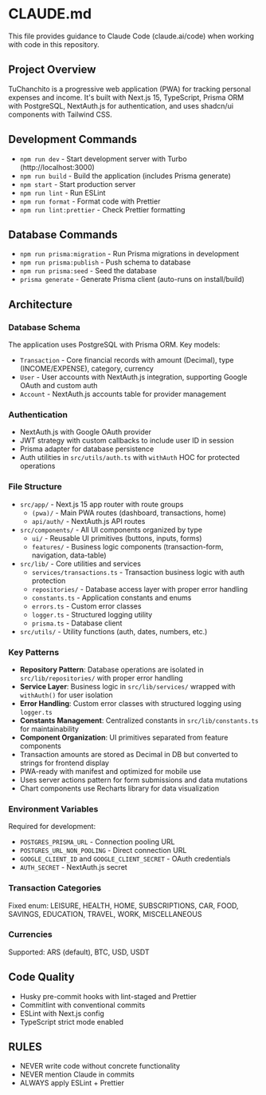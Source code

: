 # CLAUDE.md

This file provides guidance to Claude Code (claude.ai/code) when working with code in this repository.

## Project Overview

TuChanchito is a progressive web application (PWA) for tracking personal expenses and income. It's built with Next.js 15, TypeScript, Prisma ORM with PostgreSQL, NextAuth.js for authentication, and uses shadcn/ui components with Tailwind CSS.

## Development Commands

- `npm run dev` - Start development server with Turbo (http://localhost:3000)
- `npm run build` - Build the application (includes Prisma generate)
- `npm start` - Start production server
- `npm run lint` - Run ESLint
- `npm run format` - Format code with Prettier
- `npm run lint:prettier` - Check Prettier formatting

## Database Commands

- `npm run prisma:migration` - Run Prisma migrations in development
- `npm run prisma:publish` - Push schema to database
- `npm run prisma:seed` - Seed the database
- `prisma generate` - Generate Prisma client (auto-runs on install/build)

## Architecture

### Database Schema

The application uses PostgreSQL with Prisma ORM. Key models:

- `Transaction` - Core financial records with amount (Decimal), type (INCOME/EXPENSE), category, currency
- `User` - User accounts with NextAuth.js integration, supporting Google OAuth and custom auth
- `Account` - NextAuth.js accounts table for provider management

### Authentication

- NextAuth.js with Google OAuth provider
- JWT strategy with custom callbacks to include user ID in session
- Prisma adapter for database persistence
- Auth utilities in `src/utils/auth.ts` with `withAuth` HOC for protected operations

### File Structure

- `src/app/` - Next.js 15 app router with route groups
  - `(pwa)/` - Main PWA routes (dashboard, transactions, home)
  - `api/auth/` - NextAuth.js API routes
- `src/components/` - All UI components organized by type
  - `ui/` - Reusable UI primitives (buttons, inputs, forms)
  - `features/` - Business logic components (transaction-form, navigation, data-table)
- `src/lib/` - Core utilities and services
  - `services/transactions.ts` - Transaction business logic with auth protection
  - `repositories/` - Database access layer with proper error handling
  - `constants.ts` - Application constants and enums
  - `errors.ts` - Custom error classes
  - `logger.ts` - Structured logging utility
  - `prisma.ts` - Database client
- `src/utils/` - Utility functions (auth, dates, numbers, etc.)

### Key Patterns

- **Repository Pattern**: Database operations are isolated in `src/lib/repositories/` with proper error handling
- **Service Layer**: Business logic in `src/lib/services/` wrapped with `withAuth()` for user isolation
- **Error Handling**: Custom error classes with structured logging using `logger.ts`
- **Constants Management**: Centralized constants in `src/lib/constants.ts` for maintainability
- **Component Organization**: UI primitives separated from feature components
- Transaction amounts are stored as Decimal in DB but converted to strings for frontend display
- PWA-ready with manifest and optimized for mobile use
- Uses server actions pattern for form submissions and data mutations
- Chart components use Recharts library for data visualization

### Environment Variables

Required for development:

- `POSTGRES_PRISMA_URL` - Connection pooling URL
- `POSTGRES_URL_NON_POOLING` - Direct connection URL
- `GOOGLE_CLIENT_ID` and `GOOGLE_CLIENT_SECRET` - OAuth credentials
- `AUTH_SECRET` - NextAuth.js secret

### Transaction Categories

Fixed enum: LEISURE, HEALTH, HOME, SUBSCRIPTIONS, CAR, FOOD, SAVINGS, EDUCATION, TRAVEL, WORK, MISCELLANEOUS

### Currencies

Supported: ARS (default), BTC, USD, USDT

## Code Quality

- Husky pre-commit hooks with lint-staged and Prettier
- Commitlint with conventional commits
- ESLint with Next.js config
- TypeScript strict mode enabled

## RULES

- NEVER write code without concrete functionality
- NEVER mention Claude in commits
- ALWAYS apply ESLint + Prettier
